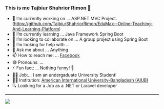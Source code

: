 ### This is me Tajbiur Shahrior Rimon 👋

- 🔭 I’m currently working on ... ASP.NET MVC Project. (https://github.com/TajbiurShahriorRimon/EduMax--Online-Teaching-And-Learning-Platform)
- 🌱 I’m currently learning ... Java Framework Spring Boot
- 👯 I’m looking to collaborate on ... A group project using Spring Boot
- 🤔 I’m looking for help with ... 
- 💬 Ask me about ... Anything
- 📫 How to reach me: ... [Facebook](https://www.facebook.com/tajbiurshahrior.rimon)
- 😄 Pronouns: ...
- ⚡ Fun fact: ... Nothing funny! 🙂
- 🧑‍💼 Job:... I am an undergaduate University Student!
- 🧑‍🎓 Institution: [American International University-Bangladesh (AIUB)](https://www.aiub.edu/)
- 🔍 Looiking for a Job as a .NET or Laravel developer

---
  <img align="left" src="https://github-readme-stats.vercel.app/api/pin/?username=TajbiurShahriorRimon&show_icons=true&hide_border=true" />
